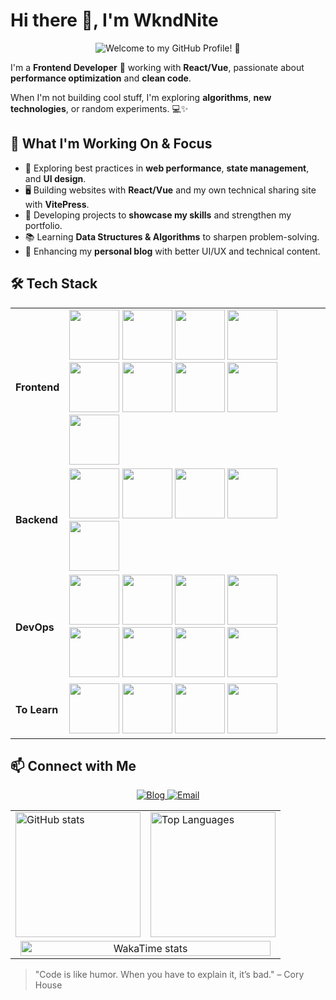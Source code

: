 # Hi there 👋, I'm WkndNite

<p align="center">
  <img src="https://img.shields.io/badge/Welcome%20to%20my%20GitHub%20Profile!-🚀%20Let's%20connect%20and%20explore-%23000000?style=for-the-badge&logo=github&logoColor=white&color=blue" alt="Welcome to my GitHub Profile! 🚀">
</p>

I'm a **Frontend Developer** 🌱 working with **React/Vue**, passionate about **performance optimization** and **clean code**.

When I'm not building cool stuff, I'm exploring **algorithms**, **new technologies**, or random experiments. 💻✨

## 🌟 What I'm Working On & Focus
- 🚀 Exploring best practices in **web performance**, **state management**, and **UI design**.
- 🖥️ Building websites with **React/Vue** and my own technical sharing site with **VitePress**.
- 📑 Developing projects to **showcase my skills** and strengthen my portfolio.
- 📚 Learning **Data Structures & Algorithms** to sharpen problem-solving.
- 🎨 Enhancing my **personal blog** with better UI/UX and technical content.

## 🛠️ Tech Stack

<table>
  <tr>
    <td align="left"><strong>Frontend</strong></td>
    <td align="left">
      <img src="https://cdn.jsdelivr.net/gh/devicons/devicon/icons/html5/html5-original.svg" width="80" alt=""/>
      <img src="https://cdn.jsdelivr.net/gh/devicons/devicon/icons/css3/css3-original.svg" width="80" alt=""/>
      <img src="https://cdn.jsdelivr.net/gh/devicons/devicon/icons/javascript/javascript-original.svg" width="80" alt=""/>
      <img src="https://cdn.jsdelivr.net/gh/devicons/devicon/icons/typescript/typescript-original.svg" width="80" alt=""/>
      <img src="https://cdn.jsdelivr.net/gh/devicons/devicon/icons/react/react-original.svg" width="80" alt=""/>
      <img src="https://cdn.jsdelivr.net/gh/devicons/devicon/icons/vuejs/vuejs-original.svg" width="80" alt=""/>
      <img src="https://cdn.jsdelivr.net/gh/devicons/devicon/icons/tailwindcss/tailwindcss-plain.svg" width="80" alt=""/>
      <img src="https://cdn.jsdelivr.net/gh/devicons/devicon@latest/icons/vitejs/vitejs-original.svg" width="80" alt=""/>
      <img src="https://cdn.jsdelivr.net/gh/devicons/devicon@latest/icons/vitest/vitest-original.svg" width="80" alt=""/>
    </td>
  </tr>

  <tr>
    <td align="left"><strong>Backend</strong></td>
    <td align="left">
      <img src="https://cdn.jsdelivr.net/gh/devicons/devicon/icons/nodejs/nodejs-original.svg" width="80" alt=""/>
      <img src="https://cdn.jsdelivr.net/gh/devicons/devicon/icons/express/express-original.svg" width="80" alt=""/>
      <img src="https://cdn.jsdelivr.net/gh/devicons/devicon@latest/icons/nestjs/nestjs-original.svg" width="80" alt=""/>
      <img src="https://cdn.jsdelivr.net/gh/devicons/devicon/icons/mysql/mysql-original.svg" width="80" alt=""/>
      <img src="https://cdn.jsdelivr.net/gh/devicons/devicon/icons/mongodb/mongodb-original.svg" width="80" alt=""/>
    </td>
  </tr>

  <tr>
    <td align="left"><strong>DevOps</strong></td>
    <td align="left">
      <img src="https://cdn.jsdelivr.net/gh/devicons/devicon@latest/icons/npm/npm-original.svg" width="80" alt="" />
      <img src="https://cdn.jsdelivr.net/gh/devicons/devicon@latest/icons/pnpm/pnpm-original.svg" width="80" alt="" />
      <img src="https://cdn.jsdelivr.net/gh/devicons/devicon@latest/icons/bun/bun-original.svg" width="80" alt="" />
      <img src="https://cdn.jsdelivr.net/gh/devicons/devicon/icons/git/git-original.svg" width="80" alt=""/>
      <img src="https://cdn.jsdelivr.net/gh/devicons/devicon/icons/github/github-original.svg" width="80" alt=""/>
      <img src="https://cdn.jsdelivr.net/gh/devicons/devicon/icons/docker/docker-original.svg" width="80" alt=""/>
      <img src="https://cdn.jsdelivr.net/gh/devicons/devicon/icons/jenkins/jenkins-original.svg" width="80" alt=""/>
      <img src="https://cdn.jsdelivr.net/gh/devicons/devicon/icons/kubernetes/kubernetes-plain.svg" width="80" alt=""/>
    </td>
  </tr>

  <tr>
    <td align="left"><strong>To Learn</strong></td>
    <td align="left">
      <img src="https://cdn.jsdelivr.net/gh/devicons/devicon@latest/icons/rust/rust-original.svg" width="80" alt="" />
      <img src="https://cdn.jsdelivr.net/gh/devicons/devicon@latest/icons/wasm/wasm-original.svg" width="80" alt="" />
      <img src="https://cdn.jsdelivr.net/gh/devicons/devicon@latest/icons/tauri/tauri-original.svg" width="80" alt="" />
      <img src="https://cdn.jsdelivr.net/gh/devicons/devicon@latest/icons/electron/electron-original.svg" width="80" alt="" />
    </td>
  </tr>
</table>


## 📫 Connect with Me

<p align="center">
  <a href="https://blog.wkndnite-tech.cn" target="_blank">
    <img src="https://img.shields.io/badge/Blog-wkndnite--tech.cn-4FC08D?style=for-the-badge&logo=ghost&logoColor=white" alt="Blog"/>
  </a>
  <a href="mailto:WkndNite@126.com">
    <img src="https://img.shields.io/badge/Email-WkndNite@126.com-blue?style=for-the-badge&logo=gmail&logoColor=white" alt="Email"/>
  </a>
</p>

<table>
  <tr>
    <td width="50%">
      <img
        src="https://github-readme-stats.vercel.app/api?username=wkndnite&show_icons=true&hide_border=true&cache_seconds=0"
        alt="GitHub stats"
        style="height: 200px;"
      />
    </td>
    <td width="50%">
      <img
        src="https://github-readme-stats.vercel.app/api/top-langs/?username=wkndnite&layout=compact&hide_border=true&cache_seconds=0"
        alt="Top Languages"
        style="height: 200px;"
      />
    </td>
  </tr>
  <tr>
    <td colspan="2" align="center">
      <img
        src="https://github-readme-stats.vercel.app/api/wakatime?username=WkndNite&layout=compact&hide_border=true&cache_seconds=0"
        alt="WakaTime stats"
        width="98%"
      />
    </td>
  </tr>
</table>

> "Code is like humor. When you have to explain it, it’s bad." – Cory House
